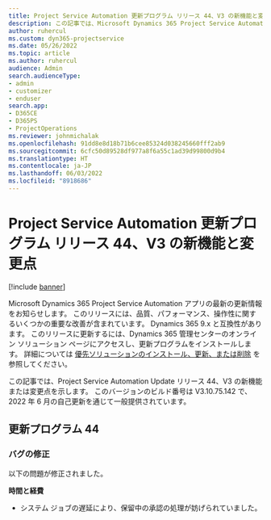 ```yaml
---
title: Project Service Automation 更新プログラム リリース 44、V3 の新機能と変更点
description: この記事では、Microsoft Dynamics 365 Project Service Automation 更新リリース 44、V3 で利用可能な機能と修正を一覧表示します。
author: ruhercul
ms.custom: dyn365-projectservice
ms.date: 05/26/2022
ms.topic: article
ms.author: ruhercul
audience: Admin
search.audienceType:
- admin
- customizer
- enduser
search.app:
- D365CE
- D365PS
- ProjectOperations
ms.reviewer: johnmichalak
ms.openlocfilehash: 91dd8e8d18b71b6cee85324d038245660fff2ab9
ms.sourcegitcommit: 6cfc50d89528df977a8f6a55c1ad39d99800d9b4
ms.translationtype: HT
ms.contentlocale: ja-JP
ms.lasthandoff: 06/03/2022
ms.locfileid: "8918686"
---
```

# <a name="whats-new-or-changed-in-project-service-automation-update-release-44-v3"></a>Project Service Automation 更新プログラム リリース 44、V3 の新機能と変更点

[!include [banner](../includes/psa-now-project-operations.md)]

Microsoft Dynamics 365 Project Service Automation アプリの最新の更新情報をお知らせします。 このリリースには、品質、パフォーマンス、操作性に関するいくつかの重要な改善が含まれています。 Dynamics 365 9.x と互換性があります。 このリリースに更新するには、Dynamics 365 管理センターのオンライン ソリューション ページにアクセスし、更新プログラムをインストールします。 詳細については [優先ソリューションのインストール、更新、または削除](/power-platform/admin/install-remove-preferred-solution) を参照してください。

この記事では、Project Service Automation Update リリース 44、V3 の新機能または変更点を示します。 このバージョンのビルド番号は V3.10.75.142 で、2022 年 6 月の自己更新を通じて一般提供されています。

## <a name="update-release-44"></a>更新プログラム 44

### <a name="bug-fixes"></a>バグの修正

以下の問題が修正されました。

**時間と経費**

- システム ジョブの遅延により、保留中の承認の処理が妨げられていました。
